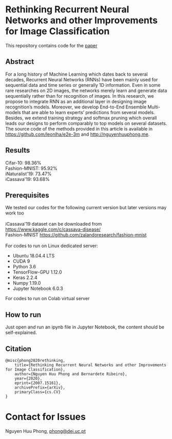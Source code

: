 # Rethinking Recurrent Neural Networks and other Improvements for Image Classification
This repository contains code for the [paper](https://arxiv.org/abs/2007.15161)

## Abstract
For a long history of Machine Learning which dates back to several decades, Recurrent Neural Networks (RNNs) have been mainly used for sequential data and time series or generally 1D information. Even in some rare researches on 2D images, the networks merely learn and generate data sequentially rather than for recognition of images. In this research, we propose to integrate RNN as an additional layer in designing image recognition’s models. Moreover, we develop End-to-End Ensemble Multi-models that are able to learn experts’ predictions from several models. Besides, we extend training strategy and softmax pruning which overall leads our designs to perform comparably to top models on several datasets. The source code of the methods provided in this article is available in https://github.com/leonlha/e2e-3m and http://nguyenhuuphong.me.

## Results
Cifar-10: 98.36%</br>
Fashion-MNIST: 95.92%</br>
iNaturalist'19: 73.47%</br>
iCassava'19: 93.68%

## Prerequisites
We tested our codes for the following current version but later versions may work too</br>
</br>
iCassava'19 dataset can be downloaded from https://www.kaggle.com/c/cassava-disease/</br>
Fashion-MNIST https://github.com/zalandoresearch/fashion-mnist</br>
</br>
For codes to run on Linux dedicated server:</br>
- Ubuntu 18.04.4 LTS</br>
- CUDA 9</br>
- Python 3.6</br>
- TensorFlow-GPU 1.12.0</br>
- Keras 2.2.4</br>
- Numpy 1.19.0</br>
- Jupyter Notebook 6.0.3

For codes to run on Colab virtual server</br>

## How to run
Just open and run an ipynb file in Jupyter Notebook, the content should be self-explained.

## Citation
```citation
@misc{phong2020rethinking,
    title={Rethinking Recurrent Neural Networks and other Improvements for Image Classification},
    author={Nguyen Huu Phong and Bernardete Ribeiro},
    year={2020},
    eprint={2007.15161},
    archivePrefix={arXiv},
    primaryClass={cs.CV}
}
```

# Contact for Issues
Nguyen Huu Phong, phong@dei.uc.pt
